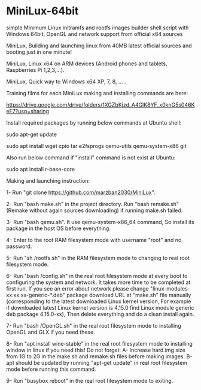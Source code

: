 # MiniLux-64bit
simple Minimum Linux initramfs and rootfs images builder shell script with Windows 64bit, OpenGL and network support from official x64 sources

MiniLux, Building and launching linux from 40MB latest official sources and booting just in one minute!

MiniLux, Linux x64 on ARM devices (Android phones and tablets, Raspberries Pi 1,2,3,...).

MiniLux, Quick way to Windows x64 XP, 7, 8, ... .

Training films for each MiniLux making and installing commands are here:

https://drive.google.com/drive/folders/1XGZbKjzd_A4GlK8YF_x0knG5s046KeF7?usp=sharing

Install required packages by running below commands at Ubuntu shell:

sudo apt-get update

sudo apt install wget cpio tar e2fsprogs qemu-utils qemu-system-x86 git

Also run below command if "install" command is not exist at Ubuntu:

sudo apt install r-base-core

Making and launching instruction:

1- Run "git clone https://github.com/marzban2030/MiniLux".

2- Run "bash make.sh" in the project directory. Run "bash remake.sh" (Remake without again sources downloading) if running make.sh failed.

3- Run "bash qemu.sh". It use qemu-system-x86_64 command, So install its package in the host OS before everything.

4- Enter to the root RAM filesystem mode with username "root" and no password.

5- Run "sh /rootfs.sh" in the RAM filesystem mode to changing to real root filesystem mode.

6- Run "bash /config.sh" in the real root filesystem mode at every boot to configuring the system and network. It takes more time to be completed at first run. If you see an error about network please change "linux-modules-xx.xx.xx-generic-*.deb" package download URL at "make.sh" file manually (corresponding to the latest downloaded Linux kernel version, For example if downloaded latest Linux kernel version is 4.15.0 find Linux module generic deb package 4.15.0-xx), Then delete everything and do a clean install again.

7- Run "bash /OpenGL.sh" in the real root filesystem mode to installing OpenGL and GLX if you need these.

8- Run "apt install wine-stable" in the real root filesystem mode to installing window in linux if you need this! Do not forget: A- Increase hard.img size from 1G to 2G in the make.sh and remake.sh files before making images. B- apt should be updated by running "apt-get update" in real root filesystem mode before running this command.

9- Run "busybox reboot" in the real root filesystem mode to exiting.
